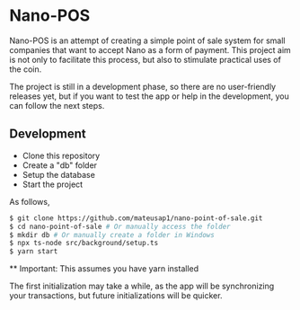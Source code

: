 # Nano-POS

Nano-POS is an attempt of creating a simple point of sale system for small
companies that want to accept Nano as a form of payment. This project aim is not
only to facilitate this process, but also to stimulate practical uses of the
coin.

The project is still in a development phase, so there are no user-friendly
releases yet, but if you want to test the app or help in the development,
you can follow the next steps.

## Development

* Clone this repository
* Create a "db" folder
* Setup the database
* Start the project

As follows,

```bash
$ git clone https://github.com/mateusap1/nano-point-of-sale.git
$ cd nano-point-of-sale # Or manually access the folder
$ mkdir db # Or manually create a folder in Windows
$ npx ts-node src/background/setup.ts
$ yarn start
```

** Important: This assumes you have yarn installed

The first initialization may take a while, as the app will be synchronizing your
transactions, but future initializations will be quicker.

